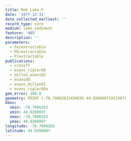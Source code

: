 ```yaml
---
title: Bob Lake-F
date: '1977-12-31'
date_collected_earliest: ''
record_type: core
medium: lake_sediment
feature: '485'
description: ''
parameters:
  - Fe/extractable
  - Pb/extractable
  - P/extractable
publications:
  - cross77
  - evans_rigler80
  - dillon_evans82
  - evans80
  - evans_dillon82
  - evans_rigler80a
geo_error: 100.0
geometry: POINT (-78.79062633430836 44.92008971913367)
bbox:
  xmin: -78.7906263
  ymin: 44.9200897
  xmax: -78.7906263
  ymax: 44.9200897
longitude: -78.7906263
latitude: 44.9200897
---
```

